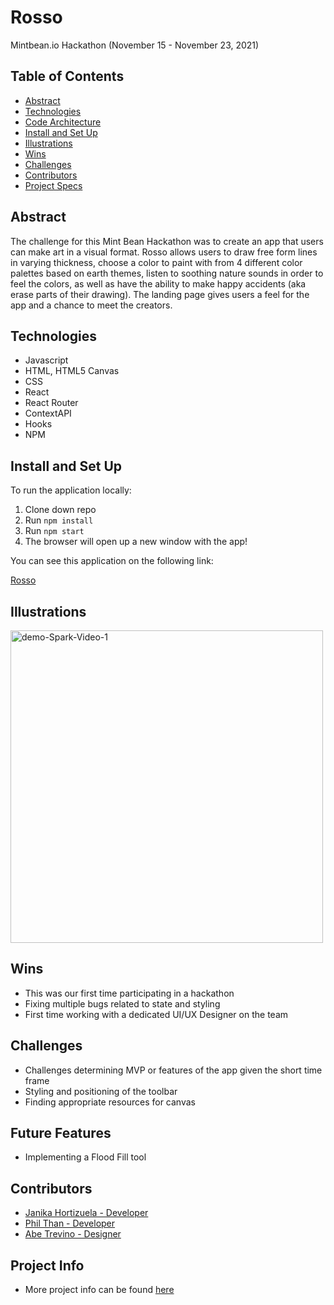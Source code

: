 # Rosso

Mintbean.io Hackathon (November 15 - November 23, 2021)

## Table of Contents

- [Abstract](#Abstract)
- [Technologies](#Technologies)
- [Code Architecture](#Code-Architecture)
- [Install and Set Up](#Install-and-Set-Up)
- [Illustrations](#Illustrations)
- [Wins](#Wins)
- [Challenges](#Challenges)
- [Contributors](#Contributors)
- [Project Specs](#Project-Specs)

## Abstract
The challenge for this Mint Bean Hackathon was to create an app that users can make art in a visual format. Rosso allows users to draw free form lines in varying thickness, choose a color to paint with from 4 different color palettes based on earth themes, listen to soothing nature sounds in order to feel the colors, as well as have the ability to make happy accidents (aka erase parts of their drawing). The landing page gives users a feel for the app and a chance to meet the creators.

## Technologies

- Javascript
- HTML, HTML5 Canvas
- CSS
- React
- React Router
- ContextAPI
- Hooks
- NPM

## Install and Set Up

To run the application locally:

1) Clone down repo
2) Run `npm install`
3) Run `npm start`
4) The browser will open up a new window with the app!

You can see this application on the following link:

[Rosso](https://rosso-paint.herokuapp.com/)


## Illustrations

<img src="https://i.ibb.co/C2GXh2H/demo-Spark-Video-1.gif" alt="demo-Spark-Video-1" width="500px" />

## Wins

- This was our first time participating in a hackathon
- Fixing multiple bugs related to state and styling
- First time working with a dedicated UI/UX Designer on the team

## Challenges

- Challenges determining MVP or features of the app given the short time frame
- Styling and positioning of the toolbar
- Finding appropriate resources for canvas

## Future Features

- Implementing a Flood Fill tool

## Contributors

- [Janika Hortizuela - Developer](https://github.com/jhortizu01)
- [Phil Than - Developer](https://github.com/pthan1)
- [Abe Trevino - Designer](https://www.nviernodesign.com/)

## Project Info

- More project info can be found [here](https://mintbean.io/meets/cfa4fa54-c706-4c51-a04f-671f6686f9fd)
